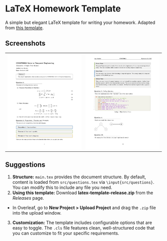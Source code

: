 # LaTeX Homework Template

A simple but elegant LaTeX template for writing your homework. Adapted from [this template](https://github.com/peylix/bdic-report-template-latex).

## Screenshots

<table>
  <tr>
    <td><img src="./screenshots/homework-1.jpg"/></td>
    <td><img src="./screenshots/homework-2.jpg"/></td>
  </tr>
</table>

## Suggestions

1. **Structure:** `main.tex` provides the document structure. By default, content is loaded from `src/questions.tex` via `\input{src/questions}`. You can modify this to include any file you need.
2. **Using this template:** Download **latex-template-release.zip** from the *Releases* page.
  - In Overleaf, go to **New Project > Upload Project** and drag the `.zip` file into the upload window.
3. **Customization:** The template includes configurable options that are easy to toggle. The `.cls` file features clean, well-structured code that you can customize to fit your specific requirements.
